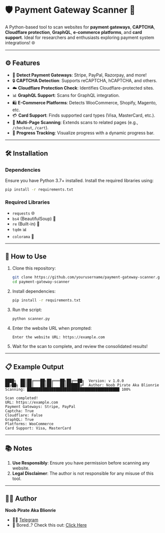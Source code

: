 # 🛡️ Payment Gateway Scanner 🚀  

A Python-based tool to scan websites for **payment gateways**, **CAPTCHA**, **Cloudflare protection**, **GraphQL**, **e-commerce platforms**, and **card support**. Ideal for researchers and enthusiasts exploring payment system integrations! 🌐  

---

## ⚙️ Features  

- 🏦 **Detect Payment Gateways**: Stripe, PayPal, Razorpay, and more!  
- 🔒 **CAPTCHA Detection**: Supports reCAPTCHA, hCAPTCHA, and others.  
- ☁️ **Cloudflare Protection Check**: Identifies Cloudflare-protected sites.  
- 📊 **GraphQL Support**: Scans for GraphQL integration.  
- 🛍️ **E-Commerce Platforms**: Detects WooCommerce, Shopify, Magento, etc.  
- 💳 **Card Support**: Finds supported card types (Visa, MasterCard, etc.).  
- 📑 **Multi-Page Scanning**: Extends scans to related pages (e.g., `/checkout`, `/cart`).  
- 🔎 **Progress Tracking**: Visualize progress with a dynamic progress bar.  

---

## 🛠️ Installation  

### **Dependencies**  
Ensure you have Python 3.7+ installed. Install the required libraries using:  
```bash
pip install -r requirements.txt
```  

### **Required Libraries**  
- `requests` 🌐  
- `bs4` (BeautifulSoup) 🍜  
- `re` (Built-in) 🧩  
- `tqdm` 📊  
- `colorama` 🌈  

---

## 🚀 How to Use  

1. Clone this repository:  
   ```bash
   git clone https://github.com/yourusername/payment-gateway-scanner.git
   cd payment-gateway-scanner
   ```  

2. Install dependencies:  
   ```bash
   pip install -r requirements.txt
   ```  

3. Run the script:  
   ```bash
   python scanner.py
   ```  

4. Enter the website URL when prompted:  
   ```plaintext
   Enter the website URL: https://example.com
   ```  

5. Wait for the scan to complete, and review the consolidated results!  

---

## 📋 Example Output  

```plaintext
████╗  ██║██╔═══██╗██╔═══██╗██╔══██╗  Version: v 1.0.0
██╔██╗ ██║██║   ██║██║   ██║██████╔╝  Author: Noob Pirate Aka Blionrie
Scanning: ██████████████████████████████████████████ 100%

Scan completed!  
URL: https://example.com  
Payment Gateways: Stripe, PayPal  
Captcha: True  
Cloudflare: False  
GraphQL: True  
Platforms: WooCommerce  
Card Support: Visa, MasterCard  
```  

---

## 📚 Notes  

1. **Use Responsibly**: Ensure you have permission before scanning any website.  
2. **Legal Disclaimer**: The author is not responsible for any misuse of this tool.  

---

## 👩‍💻 Author  

**Noob Pirate Aka Blionrie**  
- 🏴‍☠️ [Telegram](https://t.me/noobpirate)  
- 🌟 Bored..? Check this out: [Click Here](http://bit.ly/3MTMHyU)  
